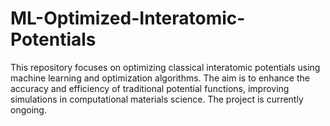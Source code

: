 # ML-Optimized-Interatomic-Potentials
This repository focuses on optimizing classical interatomic potentials using machine learning and optimization algorithms. The aim is to enhance the accuracy and efficiency of traditional potential functions, improving simulations in computational materials science. The project is currently ongoing.
